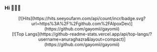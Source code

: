 ### Hi 👋👋👋

<!--
**gayomii/gayomii** is a ✨ _special_ ✨ repository because its `README.md` (this file) appears on your GitHub profile.

Here are some ideas to get you started:

- 🔭 I’m currently working on ...
- 🌱 I’m currently learning ...
- 👯 I’m looking to collaborate on ...
- 🤔 I’m looking for help with ...
- 💬 Ask me about ...
- 📫 How to reach me: ...
- 😄 Pronouns: ...
- ⚡ Fun fact: ...
-->


<div align=center>[![Hits](https://hits.seeyoufarm.com/api/count/incr/badge.svg?url=https%3A%2F%2Fgithub.com%2FAlpoxDev)](https://github.com/gayomii/gayomii)</div>

<div align=center>[![Top Langs](https://github-readme-stats.vercel.app/api/top-langs/?username=anuraghazra&layout=compact)](https://github.com/gayomii/gayomii)</div>
